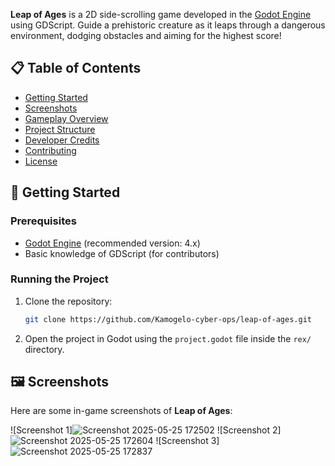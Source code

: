 
**Leap of Ages** is a 2D side-scrolling game developed in the [Godot Engine](https://godotengine.org/) using GDScript. Guide a prehistoric creature as it leaps through a dangerous environment, dodging obstacles and aiming for the highest score!

## 📋 Table of Contents

- [Getting Started](#-getting-started)
- [Screenshots](#-screenshots)
- [Gameplay Overview](#-gameplay-overview)
- [Project Structure](#-project-structure)
- [Developer Credits](#-developer-credits)
- [Contributing](#-contributing)
- [License](#-license)

## 🚀 Getting Started

### Prerequisites

- [Godot Engine](https://godotengine.org/download) (recommended version: 4.x)
- Basic knowledge of GDScript (for contributors)

### Running the Project

1. Clone the repository:
    ```bash
    git clone https://github.com/Kamogelo-cyber-ops/leap-of-ages.git
    ```
2. Open the project in Godot using the `project.godot` file inside the `rex/` directory.

## 🖼️ Screenshots

Here are some in-game screenshots of **Leap of Ages**:

![Screenshot 1]![Screenshot 2025-05-25 172502](https://github.com/user-attachments/assets/ce7344ce-006a-452a-912f-b61bd4037f26)
![Screenshot 2]![Screenshot 2025-05-25 172604](https://github.com/user-attachments/assets/8cca5ae1-f9f8-4521-a2d1-8ae75b3c33e4)
![Screenshot 3]![Screenshot 2025-05-25 172837](https://github.com/user-attachments/assets/7354127d-ba20-49f5-b5c8-7e1212079e71)


